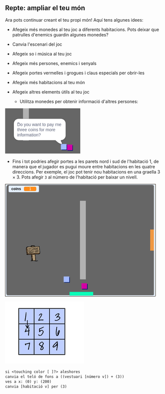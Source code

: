## Repte: ampliar el teu món

Ara pots continuar creant el teu propi món! Aquí tens algunes idees:

+ Afegeix més monedes al teu joc a diferents habitacions. Pots deixar que patrulles d'enemics guardin algunes monedes?
+ Canvia l'escenari del joc
+ Afegeix so i música al teu joc
+ Afegeix més persones, enemics i senyals
+ Afegeix portes vermelles i grogues i claus especials per obrir-les
+ Afegeix més habitacions al teu món
+ Afegeix altres elements útils al teu joc
    
    + Utilitza monedes per obtenir informació d'altres persones:

![captura de pantalla](images/world-bribe.png)

+ Fins i tot podries afegir portes a les parets nord i sud de l'habitació 1, de manera que el jugador es pugui moure entre habitacions en les quatre direccions. Per exemple, el joc pot tenir nou habitacions en una graella 3 × 3. Pots afegir ` 3 ` al número de l’habitació per baixar un nivell.

![captura de pantalla](images/north-south-rooms.png)

![screenshot](images/number-grid.png)

```blocks3
si <touching color [ ]?> aleshores
canvia el teló de fons a ((vestuari [número v]) + (3))
ves a x: (0) y: (200)
canvia [habitació v] per (3)
```